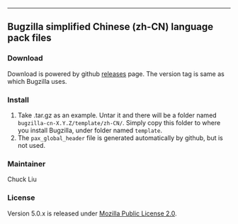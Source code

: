 

---

## Bugzilla simplified Chinese (zh-CN) language pack files

### Download
Download is powered by github [releases](https://github.com/repeat/bugzilla-tw/releases) page. The version tag is same as which Bugzilla uses.

### Install

1. Take .tar.gz as an example. Untar it and there will be a folder named `bugzilla-cn-X.Y.Z/template/zh-CN/`. Simply copy this folder to where you install Bugzilla, under folder named `template`.
2. The `pax_global_header` file is generated automatically by github, but is not used.

### Maintainer
Chuck Liu

### License
Version 5.0.x is released under [Mozilla Public License 2.0](https://www.mozilla.org/MPL/2.0/).
